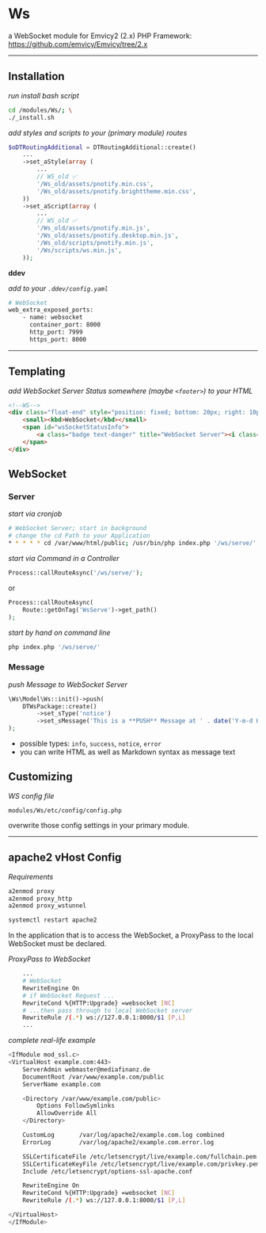 
# Ws

a WebSocket module for Emvicy2 (2.x) PHP Framework: https://github.com/emvicy/Emvicy/tree/2.x

---

## Installation

_run install bash script_    
~~~bash
cd /modules/Ws/; \
./_install.sh
~~~

_add styles and scripts to your (primary module) routes_  
~~~php
$oDTRoutingAdditional = DTRoutingAdditional::create()
    ...
    ->set_aStyle(array (
        ...    
        // WS_old ✅
        '/Ws_old/assets/pnotify.min.css',
        '/Ws_old/assets/pnotify.brighttheme.min.css',
    ))
    ->set_aScript(array (
        ...
        // WS_old ✅
        '/Ws_old/assets/pnotify.min.js',
        '/Ws_old/assets/pnotify.desktop.min.js',
        '/Ws_old/scripts/pnotify.min.js',
        '/Ws/scripts/ws.min.js',
    ));
~~~

**ddev** 

_add to your `.ddev/config.yaml`_  
~~~bash
# WebSocket
web_extra_exposed_ports:
    - name: websocket
      container_port: 8000
      http_port: 7999
      https_port: 8000
~~~

---

## Templating

_add WebSocket Server Status somewhere (maybe `<footer>`) to your HTML_  
~~~html
<!--WS-->
<div class="float-end" style="position: fixed; bottom: 20px; right: 10px; margin: 0 10px !important;">
    <small><kbd>WebSocket</kbd></small>
    <span id="wsSocketStatusInfo">
		<a class="badge text-danger" title="WebSocket Server"><i class="fa fa-exclamation-triangle"></i></a>
	</span>
</div>
~~~

## WebSocket

### Server

_start via cronjob_    
~~~bash
# WebSocket Server; start in background
# change the cd Path to your Application
* * * * * cd /var/www/html/public; /usr/bin/php index.php '/ws/serve/' > /dev/null 2>/dev/null & echo $!
~~~

_start via Command in a Controller_    
~~~php
Process::callRouteAsync('/ws/serve/');
~~~
or
~~~php
Process::callRouteAsync(
    Route::getOnTag('WsServe')->get_path()
);
~~~

_start by hand on command line_  
~~~php
php index.php '/ws/serve/'
~~~

### Message

_push Message to WebSocket Server_
~~~php
\Ws\Model\Ws::init()->push(
    DTWsPackage::create()
        ->set_sType('notice')
        ->set_sMessage('This is a **PUSH** Message at ' . date('Y-m-d H:i:s'))
);
~~~

- possible types: `info`, `success`, `notice`, `error`
- you can write HTML as well as Markdown syntax as message text


## Customizing

_WS config file_  
~~~
modules/Ws/etc/config/config.php
~~~

overwrite those config settings in your primary module.

---

## apache2 vHost Config

_Requirements_
~~~bash
a2enmod proxy
a2enmod proxy_http
a2enmod proxy_wstunnel

systemctl restart apache2
~~~

In the application that is to access the WebSocket, a
ProxyPass to the local WebSocket must be declared.

_ProxyPass to WebSocket_
~~~bash
    ...
    # WebSocket
    RewriteEngine On
    # if WebSocket Request ...
    RewriteCond %{HTTP:Upgrade} =websocket [NC]
    # ...then pass through to local WebSocket server
    RewriteRule /(.*) ws://127.0.0.1:8000/$1 [P,L]
    ...
~~~

_complete real-life example_
~~~bash
<IfModule mod_ssl.c>
<VirtualHost example.com:443>
    ServerAdmin webmaster@mediafinanz.de
    DocumentRoot /var/www/example.com/public
    ServerName example.com

    <Directory /var/www/example.com/public>
        Options FollowSymlinks
        AllowOverride All
    </Directory>

    CustomLog       /var/log/apache2/example.com.log combined
    ErrorLog        /var/log/apache2/example.com.error.log

    SSLCertificateFile /etc/letsencrypt/live/example.com/fullchain.pem
    SSLCertificateKeyFile /etc/letsencrypt/live/example.com/privkey.pem
    Include /etc/letsencrypt/options-ssl-apache.conf

    RewriteEngine On
    RewriteCond %{HTTP:Upgrade} =websocket [NC]
    RewriteRule /(.*) ws://127.0.0.1:8000/$1 [P,L]

</VirtualHost>
</IfModule>
~~~

